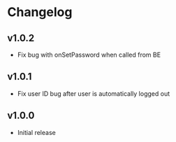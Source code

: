 # Changelog

v1.0.2
-----------------------------------
* Fix bug with onSetPassword when called from BE

v1.0.1
-----------------------------------
* Fix user ID bug after user is automatically logged out

v1.0.0
-----------------------------------
* Initial release